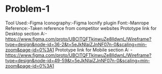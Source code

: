 # Problem-1
Tool Used:-Figma
Iconography:-Figma Iocnify plugin
Font:-Manrope
Reference:-Taken reference from competitor websites
Prototype link for Desktop section A:- https://www.figma.com/proto/UBClTQFTkjnwuZe8lldwnL/Wireframe?type=design&node-id=36-2&t=5eJkNIaiZJnNF07n-0&scaling=min-zoom&page-id=0%3A1
Prototype link for Mobile section A: - https://www.figma.com/proto/UBClTQFTkjnwuZe8lldwnL/Wireframe?type=design&node-id=49-59&t=5eJkNIaiZJnNF07n-0&scaling=min-zoom&page-id=0%3A1
